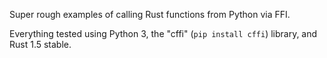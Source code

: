 Super rough examples of calling Rust functions from Python via FFI.

Everything tested using Python 3, the "cffi" (`pip install cffi`) library, and Rust 1.5 stable.
